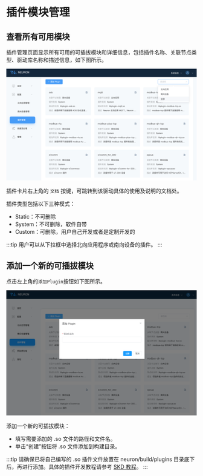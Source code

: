 # 插件模块管理

## 查看所有可用模块

插件管理页面显示所有可用的可插拔模块和详细信息，包括插件名称、关联节点类型、驱动库名称和描述信息，如下图所示。

![plugin-options](./assets/plugin-options.png)

插件卡片右上角的 `文档` 按键，可跳转到该驱动具体的使用及说明的文档处。

插件类型包括以下三种模式：

* Static：不可删除
* System：不可删除，软件自带
* Custom：可删除，用户自己开发或者是定制开发的

:::tip
用户可以从下拉框中选择北向应用程序或南向设备的插件。
:::

## 添加一个新的可插拔模块

点击左上角的`添加Plugin`按钮如下图所示。

![plugin-add](./assets/plugin-add.png)

添加一个新的可插拔模块：

* 填写需要添加的 .so 文件的路径和文件名。
* 单击“创建”按钮将 .so 文件添加到构建目录。

:::tip
请确保已将自己编写的 .so 插件文件放置在 neuron/build/plugins 目录底下后，再进行添加。具体的插件开发教程请参考 [SKD 教程](../project/sdk/sdk_based-driver-development.md)。
:::
